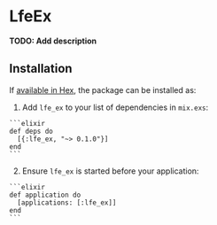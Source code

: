 # LfeEx

**TODO: Add description**

## Installation

If [available in Hex](https://hex.pm/docs/publish), the package can be installed as:

  1. Add `lfe_ex` to your list of dependencies in `mix.exs`:

    ```elixir
    def deps do
      [{:lfe_ex, "~> 0.1.0"}]
    end
    ```

  2. Ensure `lfe_ex` is started before your application:

    ```elixir
    def application do
      [applications: [:lfe_ex]]
    end
    ```

